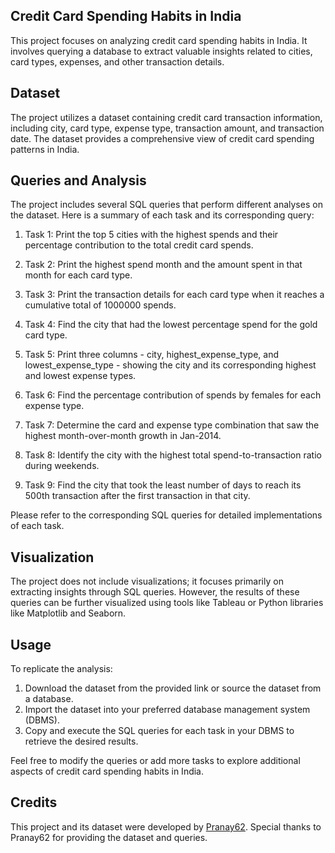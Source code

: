## Credit Card Spending Habits in India

This project focuses on analyzing credit card spending habits in India. It involves querying a database to extract valuable insights related to cities, card types, expenses, and other transaction details.

## Dataset

The project utilizes a dataset containing credit card transaction information, including city, card type, expense type, transaction amount, and transaction date. The dataset provides a comprehensive view of credit card spending patterns in India.

## Queries and Analysis

The project includes several SQL queries that perform different analyses on the dataset. Here is a summary of each task and its corresponding query:

1. Task 1: Print the top 5 cities with the highest spends and their percentage contribution to the total credit card spends.

2. Task 2: Print the highest spend month and the amount spent in that month for each card type.

3. Task 3: Print the transaction details for each card type when it reaches a cumulative total of 1000000 spends.

4. Task 4: Find the city that had the lowest percentage spend for the gold card type.

5. Task 5: Print three columns - city, highest_expense_type, and lowest_expense_type - showing the city and its corresponding highest and lowest expense types.

6. Task 6: Find the percentage contribution of spends by females for each expense type.

7. Task 7: Determine the card and expense type combination that saw the highest month-over-month growth in Jan-2014.

8. Task 8: Identify the city with the highest total spend-to-transaction ratio during weekends.

9. Task 9: Find the city that took the least number of days to reach its 500th transaction after the first transaction in that city.

Please refer to the corresponding SQL queries for detailed implementations of each task.

## Visualization

The project does not include visualizations; it focuses primarily on extracting insights through SQL queries. However, the results of these queries can be further visualized using tools like Tableau or Python libraries like Matplotlib and Seaborn.

## Usage

To replicate the analysis:

1. Download the dataset from the provided link or source the dataset from a database.
2. Import the dataset into your preferred database management system (DBMS).
3. Copy and execute the SQL queries for each task in your DBMS to retrieve the desired results.

Feel free to modify the queries or add more tasks to explore additional aspects of credit card spending habits in India.

## Credits

This project and its dataset were developed by [Pranay62](https://github.com/Pranay62). Special thanks to Pranay62 for providing the dataset and queries.

